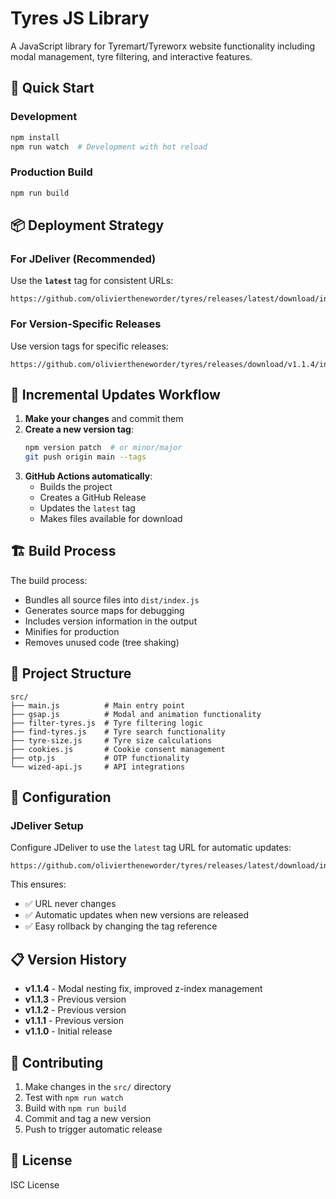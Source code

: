 # Tyres JS Library

A JavaScript library for Tyremart/Tyreworx website functionality including modal management, tyre filtering, and interactive features.

## 🚀 Quick Start

### Development
```bash
npm install
npm run watch  # Development with hot reload
```

### Production Build
```bash
npm run build
```

## 📦 Deployment Strategy

### For JDeliver (Recommended)
Use the **`latest`** tag for consistent URLs:

```
https://github.com/oliviertheneworder/tyres/releases/latest/download/index.js
```

### For Version-Specific Releases
Use version tags for specific releases:

```
https://github.com/oliviertheneworder/tyres/releases/download/v1.1.4/index.js
```

## 🔄 Incremental Updates Workflow

1. **Make your changes** and commit them
2. **Create a new version tag**:
   ```bash
   npm version patch  # or minor/major
   git push origin main --tags
   ```
3. **GitHub Actions automatically**:
   - Builds the project
   - Creates a GitHub Release
   - Updates the `latest` tag
   - Makes files available for download

## 🏗️ Build Process

The build process:
- Bundles all source files into `dist/index.js`
- Generates source maps for debugging
- Includes version information in the output
- Minifies for production
- Removes unused code (tree shaking)

## 📁 Project Structure

```
src/
├── main.js          # Main entry point
├── gsap.js          # Modal and animation functionality
├── filter-tyres.js  # Tyre filtering logic
├── find-tyres.js    # Tyre search functionality
├── tyre-size.js     # Tyre size calculations
├── cookies.js       # Cookie consent management
├── otp.js           # OTP functionality
└── wized-api.js     # API integrations
```

## 🔧 Configuration

### JDeliver Setup
Configure JDeliver to use the `latest` tag URL for automatic updates:

```
https://github.com/oliviertheneworder/tyres/releases/latest/download/index.js
```

This ensures:
- ✅ URL never changes
- ✅ Automatic updates when new versions are released
- ✅ Easy rollback by changing the tag reference

## 📋 Version History

- **v1.1.4** - Modal nesting fix, improved z-index management
- **v1.1.3** - Previous version
- **v1.1.2** - Previous version
- **v1.1.1** - Previous version
- **v1.1.0** - Initial release

## 🤝 Contributing

1. Make changes in the `src/` directory
2. Test with `npm run watch`
3. Build with `npm run build`
4. Commit and tag a new version
5. Push to trigger automatic release

## 📄 License

ISC License
